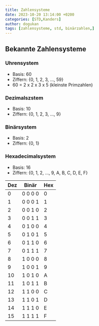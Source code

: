 ```yaml
---
title: Zahlensysteme
date: 2023-10-20 13:14:00 +0200
categories: [STD,Kanders]
author: dogukan
tags: [zahlensysteme, std, binärzahlen,]
---
```


## Bekannte Zahlensysteme

### Uhrensystem
- Basis: 60
- Ziffern: {0, 1, 2, 3, ..., 59}
- 60 = 2 x 2 x 3 x 5 (kleinste Primzahlen)
### Dezimalszstem
- Basis: 10
- Ziffern: {0, 1, 2, 3, ..., 9}
### Binärsystem
- Basis: 2
- Ziffern: {0, 1}
### Hexadecimalsystem
- Basis: 16
- Ziffern: {0, 1, 2, ..., 9, A, B, C, D, E, F}

| Dez | Binär   | Hex |
| --- | ------- | --- |
| 0   | 0 0 0 0 | 0   |
| 1   | 0 0 0 1 | 1   |
| 2   | 0 0 1 0 | 2   |
| 3   | 0 0 1 1 | 3   |
| 4   | 0 1 0 0 | 4   |
| 5   | 0 1 0 1 | 5   |
| 6   | 0 1 1 0 | 6   |
| 7   | 0 1 1 1 | 7   |
| 8   | 1 0 0 0 | 8   |
| 9   | 1 0 0 1 | 9   |
| 10  | 1 0 1 0 | A   |
| 11  | 1 0 1 1 | B   |
| 12  | 1 1 0 0 | C   |
| 13  | 1 1 0 1 | D   |
| 14  | 1 1 1 0 | E   |
| 15  | 1 1 1 1 | F   |
